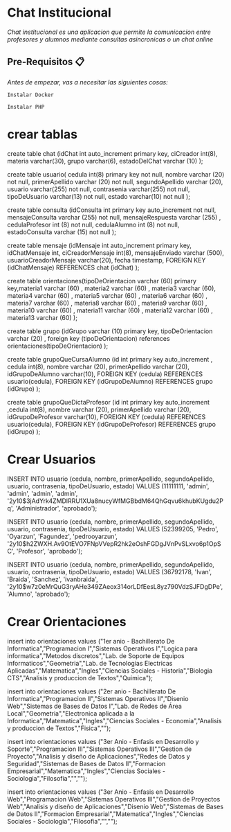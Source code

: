 # Chat Institucional

_Chat institucional es una aplicacion que permite la comunicacion entre profesores y alumnos mediante consultas asincronicas o un chat online_

## Pre-Requisitos 📋

_Antes de empezar, vas a necesitar las siguientes cosas:_

```
Instalar Docker
```
```
Instalar PHP
```

# crear tablas

create table chat (idChat int auto_increment primary key, 
ciCreador int(8),
materia varchar(30),
grupo varchar(6),
estadoDelChat varchar (10)
);

create table usuario(
cedula int(8) primary key not null,
nombre varchar (20) not null,
primerApellido  varchar (20) not null, 
segundoApellido varchar (20), 
usuario varchar(255) not null, 
contrasenia varchar(255) not null, 
tipoDeUsuario varchar(13) not null, 
estado varchar(10) not null
);

create table consulta (idConsulta int primary key auto_increment not null,
mensajeConsulta varchar (255) not null,
mensajeRespuesta varchar (255) , 
cedulaProfesor int (8) not null, 
cedulaAlumno int (8) not null, 
estadoConsulta varchar (15) not null
);

create table mensaje (idMensaje int auto_increment primary key, 
idChatMensaje int,
ciCreadorMensaje int(8),
mensajeEnviado varchar (500),
usuarioCreadorMensaje varchar(20),
fecha timestamp,
FOREIGN KEY (idChatMensaje) REFERENCES chat (idChat)
);

create table orientaciones(tipoDeOrientacion varchar (60) primary key,materia1 varchar (60)  , materia2 varchar (60)  , materia3 varchar (60), materia4 varchar (60) , materia5 varchar (60) , materia6 varchar (60) , materia7 varchar (60) , materia8 varchar (60) , materia9 varchar (60) , materia10 varchar (60) , materia11 varchar (60) , materia12 varchar (60) , materia13 varchar (60) );

create table grupo (idGrupo varchar (10) primary key,  tipoDeOrientacion varchar (20) , foreign key (tipoDeOrientacion) references orientaciones(tipoDeOrientacion) );

create table grupoQueCursaAlumno (id int primary key auto_increment , cedula int(8), nombre varchar (20), primerApellido varchar (20),  idGrupoDeAlumno varchar(10), FOREIGN KEY (cedula) REFERENCES usuario(cedula),  FOREIGN KEY (idGrupoDeAlumno) REFERENCES grupo (idGrupo) ); 

create table grupoQueDictaProfesor (id int primary key auto_increment ,cedula int(8), nombre varchar (20), primerApellido varchar (20),  idGrupoDeProfesor varchar(10), FOREIGN KEY (cedula) REFERENCES usuario(cedula),  FOREIGN KEY (idGrupoDeProfesor) REFERENCES grupo (idGrupo) );






# Crear Usuarios

INSERT INTO usuario (cedula, nombre, primerApellido, segundoApellido, usuario, contrasenia, tipoDeUsuario, estado) VALUES (11111111, 'admin', 'admin', 'admin', 'admin', '$2y$10$3jAdYrk4ZMDlRRU1XUa8nucyWfMGBbdM64QhGqvu6khubKUgdu2Pq',
'Administrador', 'aprobado');

INSERT INTO usuario (cedula, nombre, primerApellido, segundoApellido, usuario, contrasenia, tipoDeUsuario, estado) VALUES (52399205, 'Pedro', 'Oyarzun', 'Fagundez', 'pedrooyarzun', '$2y$10$h2ZWXH.Av9OtEVO7FNpVVepR2hk2eOshFGDgJVnPvSLxvo6p1OpSC',
'Profesor', 'aprobado');

INSERT INTO usuario (cedula, nombre, primerApellido, segundoApellido, usuario, contrasenia, tipoDeUsuario, estado) VALUES (36792178, 'Ivan', 'Braida', 'Sanchez', 'ivanbraida', '$2y$10$w7z0eMrQuG3ryAHe349ZAeox314orLDfEesL8yz790VdzSJFDgDPe',
'Alumno', 'aprobado');

# Crear Orientaciones
insert into orientaciones values ("1er anio - Bachillerato De Informatica","Programacion I","Sistemas Operativos I","Logica para informatica","Metodos discretos","Lab. de Soporte de Equipos Informaticos","Geometria","Lab. de Tecnologias Electricas Aplicadas","Matematica","Ingles","Ciencias Sociales - Historia","Biologia CTS","Analisis y produccion de Textos","Quimica");

insert into orientaciones values ("2er anio - Bachillerato De Informatica","Programacion II","Sistemas Operativos II","Disenio Web","Sistemas de Bases de Datos I","Lab. de Redes de Área Local","Geometria","Electronica aplicada a la Informatica","Matematica","Ingles","Ciencias Sociales - Economia","Analisis y produccion de Textos","Fisica","");

insert into orientaciones values ("3er Anio - Enfasis en Desarrollo y Soporte","Programacion III","Sistemas Operativos III","Gestion de Proyecto","Analisis y diseño de Aplicaciones","Redes de Datos y Seguridad","Sistemas de Bases de Datos II","Formacion Empresarial","Matematica","Ingles","Ciencias Sociales - Sociologia","Filosofia","","");

insert into orientaciones values ("3er Anio - Enfasis en Desarrollo Web","Programacion Web","Sistemas Operativos III","Gestion de Proyectos Web","Analisis y diseño de Aplicaciones","Disenio Web","Sistemas de Bases de Datos II","Formacion Empresarial","Matematica","Ingles","Ciencias Sociales - Sociologia","Filosofia","","");
